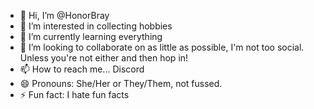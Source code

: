 - 👋 Hi, I’m @HonorBray
- 👀 I’m interested in collecting hobbies
- 🌱 I’m currently learning everything
- 💞️ I’m looking to collaborate on as little as possible, I'm not too social. Unless you're not either and then hop in! 
- 📫 How to reach me... Discord
- 😄 Pronouns: She/Her or They/Them, not fussed.
- ⚡ Fun fact: I hate fun facts

<!---
HonorBray/HonorBray is a ✨ special ✨ repository because its `README.md` (this file) appears on your GitHub profile.
You can click the Preview link to take a look at your changes.
--->
